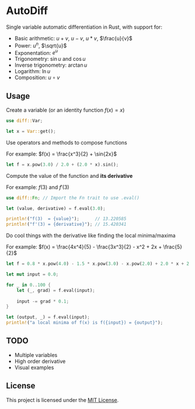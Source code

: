 # AutoDiff

Single variable automatic differentiation in Rust, with support for:

- Basic arithmetic: $u + v$, $u - v$, $u*v$, $\frac{u}{v}$
- Power: $u^n$, $\sqrt{u}$
- Exponentation: $e^u$
- Trigonometry: $\sin{u}$ and $\cos{u}$
- Inverse trigonometry: $\arctan{u}$
- Logarithm: $\ln{u}$
- Composition: $u \circ v$

## Usage

Create a variable (or an identity function $f(x) = x$)

```rust
use diff::Var;

let x = Var::get();
```

Use operators and methods to compose functions

For example: $f(x) = \frac{x^3}{2} + \sin{2x}$

```rust
let f = x.pow(3.0) / 2.0 + (2.0 * x).sin();
```

Compute the value of the function and **its derivative**

For example: $f(3)$ and $f'(3)$

```rust
use diff::Fn; // Import the Fn trait to use .eval()

let (value, derivative) = f.eval(3.0);

println!("f(3)  = {value}");      // 13.220585
println!("f'(3) = {derivative}"); // 15.420341
```

Do cool things with the derivative like finding the local minima/maxima

For example: $f(x) = \frac{4x^4}{5} - \frac{3x^3}{2} - x^2 + 2x + \frac{5}{2}$

```rust
let f = 0.8 * x.pow(4.0) - 1.5 * x.pow(3.0) - x.pow(2.0) + 2.0 * x + 2.5;

let mut input = 0.0;

for _ in 0..100 {
    let (_, grad) = f.eval(input);
    
    input -= grad * 0.1;
}

let (output, _) = f.eval(input);
println!("a local minima of f(x) is f({input}) = {output}");
```

## TODO

- Multiple variables
- High order derivative
- Visual examples

## License

This project is licensed under the [MIT License](LICENSE).
